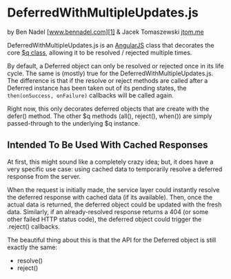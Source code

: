 
# DeferredWithMultipleUpdates.js

by Ben Nadel [www.bennadel.com][1] & Jacek Tomaszewski [jtom.me][4]

DeferredWithMultipleUpdates.js is an [AngularJS][2] class that decorates the core
[$q class][3], allowing it to be resolved / rejected multiple times.

By default, a Deferred object can only be resolved or rejected once in its
life cycle. The same is (mostly) true for the DeferredWithMultipleUpdates.js. The
difference is that if the resolve or reject methods are called after a Deferred
instance has been taken out of its pending states, the `then(onSuccess, onFailure)`
callbacks will be called again.

Right now, this only decorates deferred objects that are create with the defer()
method. The other $q methods (all(), reject(), when()) are simply passed-through
to the underlying $q instance.

## Intended To Be Used With Cached Responses

At first, this might sound like a completely crazy idea; but, it does have a
very specific use case: using cached data to temporarily resolve a deferred
response from the server.

When the request is initially made, the service layer could instantly resolve
the deferred response with cached data (if its available). Then, once the
actual data is returned, the deferred object could be updated with the fresh
data. Similarly, if an already-resolved response returns a 404 (or some other
failed HTTP status code), the deferred object could trigger the .reject() callbacks.

The beautiful thing about this is that the API for the Deferred object is still
exactly the same:

* resolve()
* reject()


[1]: http://www.bennadel.com
[2]: http://angularjs.org/
[3]: http://docs.angularjs.org/api/ng.$q
[4]: http://jtom.me
